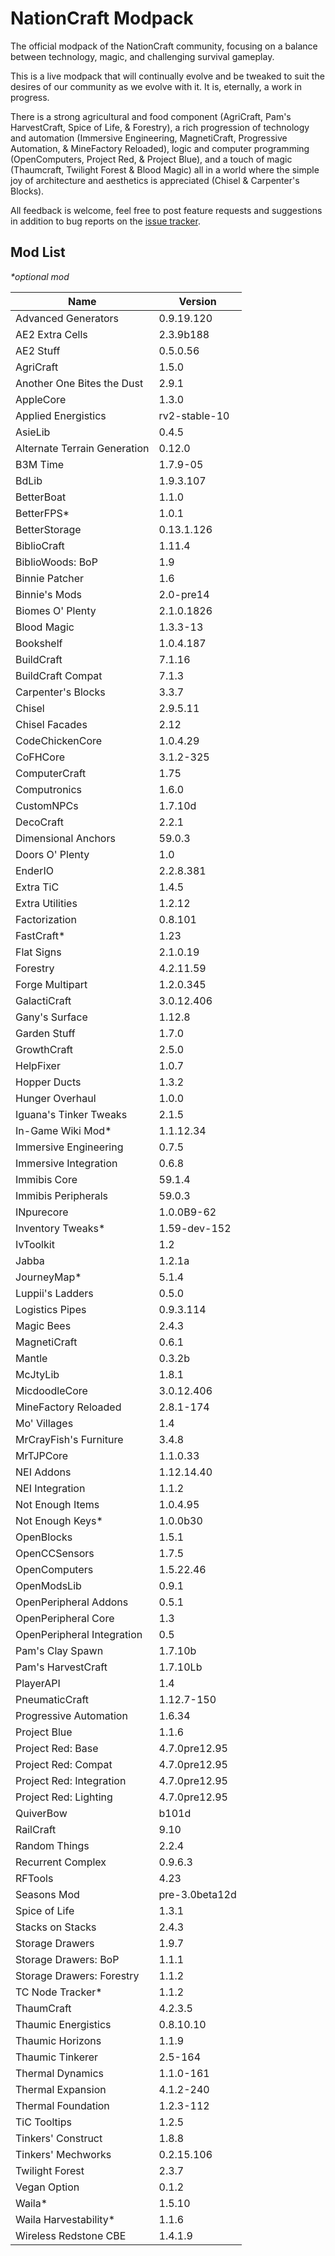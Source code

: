 # NationCraft Modpack

The official modpack of the NationCraft community, focusing on a balance between technology, magic, and challenging survival gameplay.

This is a live modpack that will continually evolve and be tweaked to suit the desires of our community as we evolve with it. It is, eternally, a work in progress. 

There is a strong agricultural and food component (AgriCraft, Pam's HarvestCraft, Spice of Life, & Forestry), a rich progression of technology and automation (Immersive Engineering, MagnetiCraft, Progressive Automation, & MineFactory Reloaded), logic and computer programming (OpenComputers, Project Red, & Project Blue), and a touch of magic (Thaumcraft, Twilight Forest & Blood Magic) all in a world where the simple joy of architecture and aesthetics is appreciated (Chisel & Carpenter's Blocks).

All feedback is welcome, feel free to post feature requests and suggestions in addition to bug reports on the [issue tracker](https://github.com/GiovanniPorta/NationCraft-Pack/issues).

## Mod List
_*optional mod_

Name | Version
--- | ---
Advanced Generators | 0.9.19.120
AE2 Extra Cells | 2.3.9b188
AE2 Stuff | 0.5.0.56
AgriCraft | 1.5.0
Another One Bites the Dust | 2.9.1
AppleCore | 1.3.0
Applied Energistics | rv2-stable-10
AsieLib | 0.4.5
Alternate Terrain Generation | 0.12.0
B3M Time | 1.7.9-05
BdLib | 1.9.3.107
BetterBoat | 1.1.0
BetterFPS* | 1.0.1
BetterStorage | 0.13.1.126
BiblioCraft | 1.11.4
BiblioWoods: BoP | 1.9
Binnie Patcher | 1.6
Binnie's Mods | 2.0-pre14
Biomes O' Plenty | 2.1.0.1826
Blood Magic | 1.3.3-13
Bookshelf | 1.0.4.187
BuildCraft | 7.1.16
BuildCraft Compat | 7.1.3
Carpenter's Blocks | 3.3.7
Chisel | 2.9.5.11
Chisel Facades | 2.12
CodeChickenCore | 1.0.4.29
CoFHCore | 3.1.2-325
ComputerCraft | 1.75
Computronics | 1.6.0
CustomNPCs | 1.7.10d
DecoCraft | 2.2.1
Dimensional Anchors | 59.0.3
Doors O' Plenty | 1.0
EnderIO | 2.2.8.381
Extra TiC | 1.4.5
Extra Utilities | 1.2.12
Factorization | 0.8.101
FastCraft* | 1.23
Flat Signs | 2.1.0.19
Forestry | 4.2.11.59
Forge Multipart | 1.2.0.345
GalactiCraft | 3.0.12.406
Gany's Surface | 1.12.8
Garden Stuff | 1.7.0
GrowthCraft | 2.5.0
HelpFixer | 1.0.7
Hopper Ducts | 1.3.2
Hunger Overhaul | 1.0.0
Iguana's Tinker Tweaks | 2.1.5
In-Game Wiki Mod* | 1.1.12.34
Immersive Engineering | 0.7.5
Immersive Integration | 0.6.8
Immibis Core | 59.1.4
Immibis Peripherals | 59.0.3
INpurecore | 1.0.0B9-62
Inventory Tweaks* | 1.59-dev-152
IvToolkit | 1.2
Jabba | 1.2.1a
JourneyMap* | 5.1.4
Luppii's Ladders | 0.5.0
Logistics Pipes | 0.9.3.114
Magic Bees | 2.4.3
MagnetiCraft | 0.6.1
Mantle | 0.3.2b
McJtyLib | 1.8.1
MicdoodleCore | 3.0.12.406
MineFactory Reloaded | 2.8.1-174
Mo' Villages | 1.4
MrCrayFish's Furniture | 3.4.8
MrTJPCore | 1.1.0.33
NEI Addons | 1.12.14.40
NEI Integration | 1.1.2
Not Enough Items | 1.0.4.95
Not Enough Keys* | 1.0.0b30
OpenBlocks | 1.5.1
OpenCCSensors | 1.7.5
OpenComputers | 1.5.22.46
OpenModsLib | 0.9.1
OpenPeripheral Addons | 0.5.1
OpenPeripheral Core | 1.3
OpenPeripheral Integration | 0.5
Pam's Clay Spawn | 1.7.10b
Pam's HarvestCraft | 1.7.10Lb
PlayerAPI | 1.4
PneumaticCraft | 1.12.7-150
Progressive Automation | 1.6.34
Project Blue | 1.1.6
Project Red: Base | 4.7.0pre12.95
Project Red: Compat | 4.7.0pre12.95
Project Red: Integration | 4.7.0pre12.95
Project Red: Lighting | 4.7.0pre12.95
QuiverBow | b101d
RailCraft | 9.10
Random Things | 2.2.4
Recurrent Complex | 0.9.6.3
RFTools | 4.23
Seasons Mod | pre-3.0beta12d
Spice of Life | 1.3.1
Stacks on Stacks | 2.4.3
Storage Drawers | 1.9.7
Storage Drawers: BoP | 1.1.1
Storage Drawers: Forestry | 1.1.2
TC Node Tracker* | 1.1.2
ThaumCraft | 4.2.3.5
Thaumic Energistics | 0.8.10.10
Thaumic Horizons | 1.1.9
Thaumic Tinkerer | 2.5-164
Thermal Dynamics | 1.1.0-161
Thermal Expansion | 4.1.2-240
Thermal Foundation | 1.2.3-112
TiC Tooltips | 1.2.5
Tinkers' Construct | 1.8.8
Tinkers' Mechworks | 0.2.15.106
Twilight Forest | 2.3.7
Vegan Option | 0.1.2
Waila* | 1.5.10
Waila Harvestability* | 1.1.6
Wireless Redstone CBE | 1.4.1.9



















